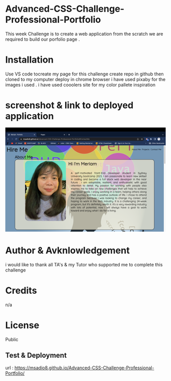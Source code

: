 # Advanced-CSS-Challenge-Professional-Portfolio

This week Challenge is to create a web application from the scratch
we are required to build our porfolio page .

# Installation

Use VS code tocreate my page for this challenge create repo in github then cloned to my computer deploy in chrome browser
i have used pixaby for the images i used .
i have used cooolers site for my color pallete inspiration

# screenshot &  link to deployed application

![Alt text](assets/images/portfolio.png)


# Author & Avknlowledgement 

i would like to thank  all TA's & my Tutor who supported me to complete this challenge

# Credits 

n/a

# License

Public

## Test & Deployment 

url : https://msadio8.github.io/Advanced-CSS-Challenge-Professional-Portfolio/

